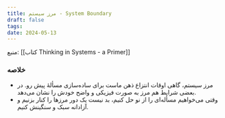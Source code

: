 ```yaml
---
title: مرز سیستم - System Boundary
draft: false
tags: 
date: 2024-05-13
---
```


منبع: [[کتاب Thinking in Systems - a Primer]]
### خلاصه

- مرز سیستم، گاهی اوقات انتزاع ذهن ماست برای ساده‌سازی مسألهٔ پیش رو. در بعضی شرایط هم مرز به صورت فیزیکی و واضح خودش را نشان می‌دهد.
- وقتی می‌خواهیم مسأله‌ای را از نو حل کنیم، بد نیست یک دور مرزها را کنار بزنیم و آزادانه سبک و سنگینش کنیم.